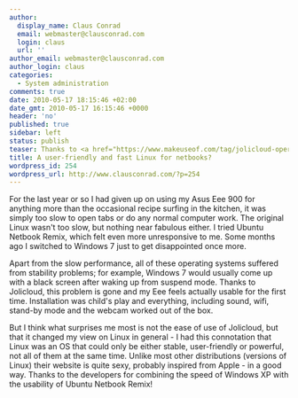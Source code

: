 ```yaml
---
author:
  display_name: Claus Conrad
  email: webmaster@clausconrad.com
  login: claus
  url: ''
author_email: webmaster@clausconrad.com
author_login: claus
categories:
  - System administration
comments: true
date: 2010-05-17 18:15:46 +02:00
date_gmt: 2010-05-17 16:15:46 +0000
header: 'no'
published: true
sidebar: left
status: publish
teaser: Thanks to <a href="https://www.makeuseof.com/tag/jolicloud-operating-system-download-for-netbook/">MakeUseOf</a> I discovered Jolicloud, a version of Linux optimized for netbooks.
title: A user-friendly and fast Linux for netbooks?
wordpress_id: 254
wordpress_url: http://www.clausconrad.com/?p=254
---
```

For the last year or so I had given up on using my Asus Eee 900 for anything more than the occasional recipe surfing in the kitchen, it was simply too slow to open tabs or do any normal computer work. The original Linux wasn't too slow, but nothing near fabulous either. I tried Ubuntu Netbook Remix, which felt even more unresponsive to me. Some months ago I switched to Windows 7 just to get disappointed once more.

Apart from the slow performance, all of these operating systems suffered from stability problems; for example, Windows 7 would usually come up with a black screen after waking up from suspend mode. Thanks to Jolicloud, this problem is gone and my Eee feels actually usable for the first time. Installation was child's play and everything, including sound, wifi, stand-by mode and the webcam worked out of the box.

But I think what surprises me most is not the ease of use of Jolicloud, but that it changed my view on Linux in general - I had this connotation that Linux was an OS that could only be either stable, user-friendly or powerful, not all of them at the same time. Unlike most other distributions (versions of Linux) their website is quite sexy, probably inspired from Apple - in a good way. Thanks to the developers for combining the speed of Windows XP with the usability of Ubuntu Netbook Remix!
